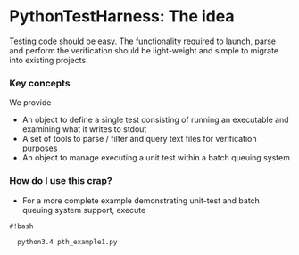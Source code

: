 # PythonTestHarness: The idea #

Testing code should be easy. The functionality required to launch, parse and perform the verification should be light-weight and simple to migrate into existing projects.

### Key concepts ###

We provide

* An object to define a single test consisting of running an executable and examining what it writes to stdout
* A set of tools to parse / filter and query text files for verification purposes
* An object to manage executing a unit test within a batch queuing system

### How do I use this crap? ###

* For a more complete example demonstrating unit-test and batch queuing system support, execute  
```
#!bash

  python3.4 pth_example1.py

```
